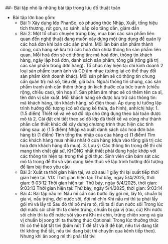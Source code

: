 ##- Bài tập nhỏ là những bài tập trong lưu đồ thuật toán
- Bài tập lớn bao gồm:
    + Bài 1: Xây dựng lớp PhanSo, có phương thức Nhập, Xuất, tổng hiệu tích thương, rút gọn, so sánh, sắp xếp tăng dần, giảm dần
    + Bài 2: Một tổ chức chuyên trưng bày, mua bán các sản phẩm liên quan đến nghệ thuật đang muốn xây dựng một ứng dụng để quản lý các hoá đơn khi bán các sản phẩm. Mỗi lần bán sản phẩm thành công, cửa hàng sẽ                lưu trữ các hoá đơn chứa thông tin sản phẩm liên quan. Mỗi hoá đơn sẽ có thông tin: mã hoá đơn, thông tin khách hàng, ngày lập hoá đơn, danh sách sản phẩm, tổng giá (tổng giá trị các sản phẩm trong                đơn hàng). Tổ chức này hiện tại chỉ kinh doanh 2 loại sản phẩm: tranh ảnh và CD âm nhạc (tương lai có thể thay đổi sản phẩm kinh doanh khác). Mỗi sản phẩm sẽ có thông tin chung cần quản trị: mã số,                tiêu đề, giá bản. Ngoài thông tin chung, các sản phẩm tranh ảnh cần thêm thông tin kích thước của bức tranh (chiều rộng, chiều cao), tên hoạ sĩ. Sản phẩm âm nhạc sẽ có thêm tên ca sĩ, tên đơn vị sản               xuất. Mỗi khách hàng sẽ được lưu trữ các thông tin: mã khách hàng, tên khách hàng, số điện thoại.
             Áp dụng tư tưởng lập trình hưởng đối tượng (có sử dụng kế thừa, đa hình), anh/chị hãy:
                1. (1.5 điểm) Thiết kế và vẽ sơ đồ lớp cho ứng dụng theo bài toán được mô tả
                2. Cài đặt chỉ tiết theo sơ đồ lớp đã thiết kế và cũng như thành phần cần thiết khác để xây dựng chương trình thực hiện các tính năng sau:
                    a) (1.5 điểm) Nhập và xuất danh sách các hoá đơn bán hàng
                    b) (1 điểm) Tính tổng thu nhập của của hàng
                    c) (1 điểm) Tìm các khách hàng mua nhiều nhất ở cửa hàng (dựa vào tổng giá trị các hoá đơn khách hàng đã mua).
                3. Lưu ý: Các thông tin trong để thì chỉ mang tính chất giả sử, KHÔNG nhất thiết phải đùng hoặc khớp với các thông tin hiện tại trong thế giới thực. Sinh viên cần bám sát các mô tả trong để thì và                           vận dụng kiến thức về lập trình hướng đối tượng để làm bài theo yêu cầu
    + Bài 3: Xuất ra thời gian hiện tại, và cứ sau 1 giây thì lại xuất tiếp thời gian hiện tại. VD: Thời gian hiện tại: Thứ bảy, ngày 5/4/2025, thời gian: 9:03:12
                                                                                                    Thời gian hiện tại: Thứ bảy, ngày 5/4/2025, thời gian: 9:03:13
                                                                                                    Thời gian hiện tại: Thứ bảy, ngày 5/4/2025, thời gian: 9:03:14
    + Bài 4: Bài tập nấu mì 
            Nấu mì cần các bước lấy gói mì, lấy tô, chuẩn bị gia vị, nấu trứng, đợi nước sôi, đợi mì chín 
            Khi nấu mì thì ta phải lấy gói mì và lấy tô 
            Sau đó thì bỏ mì ra tô, rồi ta đi đun nước sôi 
            Trong lúc đợi nước sôi chín thì ta chiên trứng, chuẩn bị gia vị (rau, củ)
            Khi nước sôi chín thì ta đổ nước sôi vào mì 
            Khi mì chín, trứng chiên xong và gia vị chuẩn bị xong thì ta thưởng thức 
            Optional: Trong lúc thưởng thức thì có thể bật tắt tivi (bấm nút T để tắt và B để bật, nếu tivi đang tắt thì không thể tắt, nếu tivi đang bật thì chuyển qua kênh tiếp theo). Nhưng khi ăn xong mì thì                         phải tắt tivi
